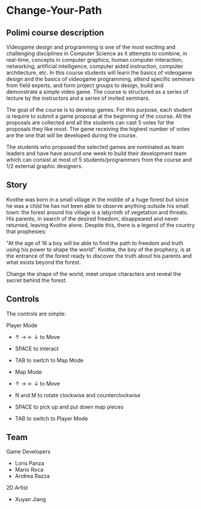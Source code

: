# Change-Your-Path
## Polimi course description

Videogame design and programming is one of the most exciting and challenging disciplines in Computer Science as it attempts to combine, in real-time, concepts in computer graphics, human computer interaction, networking, artificial intelligence, computer aided instruction, computer architecture, etc. In this course students will learn the basics of videogame design and the basics of videogame programming, attend specific seminars from field experts, and form project groups to design, build and demonstrate a simple video game. The course is structured as a series of lecture by the instructors and a series of invited seminars.

The goal of the course is to develop games. For this purpose, each student is require to submit a game proposal at the beginning of the course. All the proposals are collected and all the students can cast 5 votes for the proposals they like most. The game receiving the highest number of votes are the one that will be developed during the course. 

The students who proposed the selected games are nominated as team leaders and have have around one week to build their development team which can consist at most of 5 students/programmers from the course and 1/2 external graphic designers.

## Story
Kvothe was born in a small village in the middle of a huge forest but since he was a child he has not been able to observe anything outside his small town: the forest around his village is a labyrinth of vegetation and threats.  His parents, in search of the desired freedom, disappeared and never returned, leaving Kvothe alone.  Despite this, there is a legend of the country that prophesies: 

"At the age of 16 a boy will be able to find the path to freedom and truth using his power to shape the world". 
Kvothe, the boy of the prophecy, is at the entrance of the forest ready to discover the truth about his parents and what exists beyond the forest.

Change the shape of the world, meet unique characters and reveal the secret behind the forest.

## Controls
The controls are simple:

Player Mode

* ↑ → ← ↓  to Move
* SPACE to interact
* TAB to switch to Map Mode
* Map Mode

* ↑ → ← ↓  to Move 
* N and M to rotate clockwise and counterclockwise
* SPACE to pick up and put down map pieces
* TAB to switch to Player Mode

## Team
Game Developers

* Loris Panza
* Mario Roca
* Andrea Razza

2D Artist

* Xuyan Jiang


